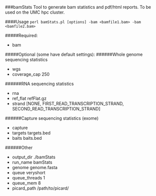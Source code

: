 ###bamStats
Tool to generate bam statistics and pdf/html reports. To be used on the UMC hpc cluster.

####Usage
`perl bamStats.pl [options] -bam <bamfile1.bam> -bam <bamfile2.bam>`

#####Required:
- bam

#####Optional (some have default settings):
######Whole genome sequencing statistics
- wgs
- coverage_cap 250
    
######RNA sequencing statistics
- rna
- ref_flat refFlat.gz
- strand [NONE, FIRST_READ_TRANSCRIPTION_STRAND, SECOND_READ_TRANSCRIPTION_STRAND]
    
######Capture sequencing statistics (exome)
- capture
- targets targets.bed
- baits baits.bed
    
######Other
- output_dir ./bamStats
- run_name bamStats
- genome genome.fasta
- queue veryshort
- queue_threads 1
- queue_mem 8
- picard_path /path/to/picard/


